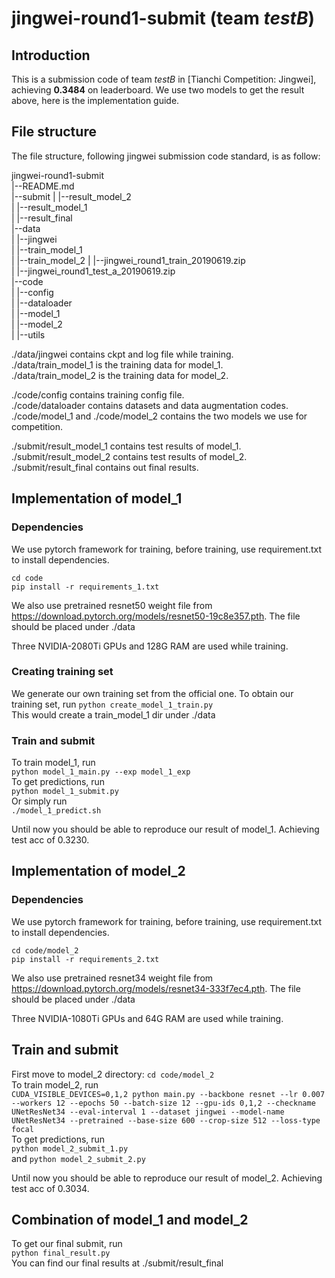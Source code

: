# jingwei-round1-submit (team *testB*)

## Introduction
This is a submission code of team *testB* in [Tianchi Competition: Jingwei], achieving **0.3484** on leaderboard. We use two models to get the result above, here is the implementation guide.

## File structure
The file structure, following jingwei submission code standard, is as follow:

jingwei-round1-submit  
|--README.md  
|--submit
|   |--result_model_2    
|   |--result_model_1    
|   |--result_final             
|--data   
|   |--jingwei   
|   |--train_model_1  
|   |--train_model_2 
|   |--jingwei_round1_train_20190619.zip  
|   |--jingwei_round1_test_a_20190619.zip  
|--code   
|   |--config   
|   |--dataloader  
|   |--model_1   
|   |--model_2   
|   |--utils    

./data/jingwei contains ckpt and log file while training.        
./data/train_model_1 is the training data for model_1.  
./data/train_model_2 is the training data for model_2.         

./code/config contains training config file.  
./code/dataloader contains datasets and data augmentation codes.    
./code/model_1 and ./code/model_2 contains the two models we use for competition.  

./submit/result_model_1 contains test results of model_1.           
./submit/result_model_2 contains test results of model_2.           
./submit/result_final contains out final results.           

## Implementation of model_1

### Dependencies
We use pytorch framework for training, before training, use requirement.txt to install dependencies.

`cd code`       
`pip install -r requirements_1.txt`

We also use pretrained resnet50 weight file from https://download.pytorch.org/models/resnet50-19c8e357.pth. The file should be placed under ./data 

Three NVIDIA-2080Ti GPUs and 128G RAM are used while training.

### Creating training set 
We generate our own training set from the official one. To obtain our training set, run
`python create_model_1_train.py`        
This would create a train_model_1 dir under ./data

### Train and submit
To train model_1, run       
`python model_1_main.py --exp model_1_exp`          
To get predictions, run                 
`python model_1_submit.py`          
Or simply run       
`./model_1_predict.sh`          

Until now you should be able to reproduce our result of model_1. Achieving test acc of 0.3230.

## Implementation of model_2

### Dependencies
We use pytorch framework for training, before training, use requirement.txt to install dependencies.

`cd code/model_2`       
`pip install -r requirements_2.txt`

We also use pretrained resnet34 weight file from https://download.pytorch.org/models/resnet34-333f7ec4.pth. The file should be placed under ./data 

Three NVIDIA-1080Ti GPUs and 64G RAM are used while training.

## Train and submit
First move to model_2 directory:
`cd code/model_2`   
To train model_2, run       
`CUDA_VISIBLE_DEVICES=0,1,2 python main.py --backbone resnet --lr 0.007 --workers 12 --epochs 50 --batch-size 12 --gpu-ids 0,1,2 --checkname UNetResNet34 --eval-interval 1 --dataset jingwei --model-name UNetResNet34 --pretrained --base-size 600 --crop-size 512 --loss-type focal`          
To get predictions, run                 
`python model_2_submit_1.py`         
and
`python model_2_submit_2.py`     
  

Until now you should be able to reproduce our result of model_2. Achieving test acc of 0.3034.


## Combination of model_1 and model_2
To get our final submit, run   
`python final_result.py`            
You can find our final results at ./submit/result_final             






